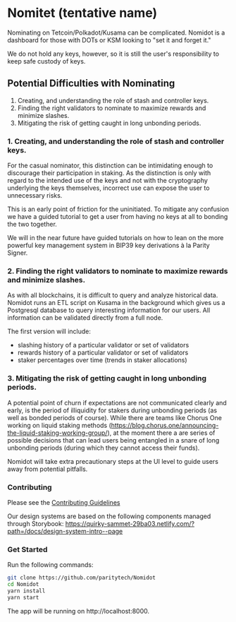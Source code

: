 # Nomitet (tentative name)

Nominating on Tetcoin/Polkadot/Kusama can be complicated. Nomidot is a dashboard for those with DOTs or KSM looking to "set it and forget it."

We do not hold any keys, however, so it is still the user's responsibility to keep safe custody of keys.

## Potential Difficulties with Nominating

1. Creating, and understanding the role of stash and controller keys.
2. Finding the right validators to nominate to maximize rewards and minimize slashes.
3. Mitigating the risk of getting caught in long unbonding periods.

### 1. Creating, and understanding the role of stash and controller keys.

For the casual nominator, this distinction can be intimidating enough to discourage their participation in staking. As the distinction is only with regard to the intended use of the keys and not with the cryptography underlying the keys themselves, incorrect use can expose the user to unnecessary risks.

This is an early point of friction for the uninitiated. To mitigate any confusion we have a guided tutorial to get a user from having no keys at all to bonding the two together.

We will in the near future have guided tutorials on how to lean on the more powerful key management system in BIP39 key derivations à la Parity Signer.

### 2. Finding the right validators to nominate to maximize rewards and minimize slashes.

As with all blockchains, it is difficult to query and analyze historical data. Nomidot runs an ETL script on Kusama in the background which gives us a Postgresql database to query interesting information for our users. All information can be validated directly from a full node.

The first version will include:

- slashing history of a particular validator or set of validators
- rewards history of a particular validator or set of validators
- staker percentages over time (trends in staker allocations)

### 3. Mitigating the risk of getting caught in long unbonding periods.

A potential point of churn if expectations are not communicated clearly and early, is the period of illiquidity for stakers during unbonding periods (as well as bonded periods of course). While there are teams like Chorus One working on liquid staking methods (https://blog.chorus.one/announcing-the-liquid-staking-working-group/), at the moment there a are series of possible decisions that can lead users being entangled in a snare of long unbonding periods (during which they cannot access their funds).

Nomidot will take extra precautionary steps at the UI level to guide users away from potential pitfalls.

### Contributing

Please see the [Contributing Guidelines](./CONTRIBUTING.md)

Our design systems are based on the following components managed through Storybook: https://quirky-sammet-29ba03.netlify.com/?path=/docs/design-system-intro--page

### Get Started

Run the following commands:

```bash
git clone https://github.com/paritytech/Nomidot
cd Nomidot
yarn install
yarn start
```

The app will be running on http://localhost:8000.
